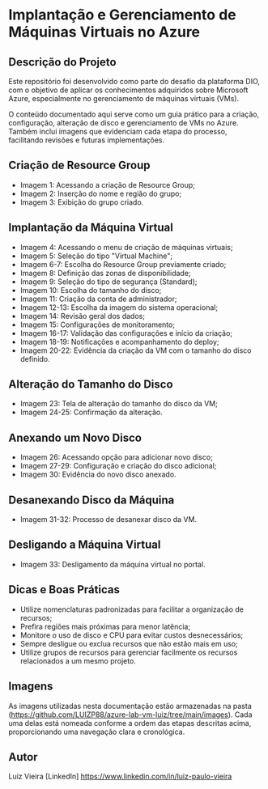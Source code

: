 # Implantação e Gerenciamento de Máquinas Virtuais no Azure

## Descrição do Projeto
Este repositório foi desenvolvido como parte do desafio da plataforma DIO, com o objetivo de aplicar os conhecimentos adquiridos sobre Microsoft Azure, especialmente no gerenciamento de máquinas virtuais (VMs).

O conteúdo documentado aqui serve como um guia prático para a criação, configuração, alteração de disco e gerenciamento de VMs no Azure. Também inclui imagens que evidenciam cada etapa do processo, facilitando revisões e futuras implementações.

## Criação de Resource Group
- Imagem 1: Acessando a criação de Resource Group;
- Imagem 2: Inserção do nome e região do grupo;
- Imagem 3: Exibição do grupo criado.

##  Implantação da Máquina Virtual
- Imagem 4: Acessando o menu de criação de máquinas virtuais;
- Imagem 5: Seleção do tipo "Virtual Machine";
- Imagem 6-7: Escolha do Resource Group previamente criado;
- Imagem 8: Definição das zonas de disponibilidade;
- Imagem 9: Seleção do tipo de segurança (Standard);
- Imagem 10: Escolha do tamanho do disco;
- Imagem 11: Criação da conta de administrador;
- Imagem 12-13: Escolha da imagem do sistema operacional;
- Imagem 14: Revisão geral dos dados;
- Imagem 15: Configurações de monitoramento;
- Imagem 16-17: Validação das configurações e início da criação;
- Imagem 18-19: Notificações e acompanhamento do deploy;
- Imagem 20-22: Evidência da criação da VM com o tamanho do disco definido.

##  Alteração do Tamanho do Disco
- Imagem 23: Tela de alteração do tamanho do disco da VM;
- Imagem 24-25: Confirmação da alteração.

##  Anexando um Novo Disco
- Imagem 26: Acessando opção para adicionar novo disco;
- Imagem 27-29: Configuração e criação do disco adicional;
- Imagem 30: Evidência do novo disco anexado.

##  Desanexando Disco da Máquina
- Imagem 31-32: Processo de desanexar disco da VM.

##  Desligando a Máquina Virtual
- Imagem 33: Desligamento da máquina virtual no portal.

##  Dicas e Boas Práticas
- Utilize nomenclaturas padronizadas para facilitar a organização de recursos;
- Prefira regiões mais próximas para menor latência;
- Monitore o uso de disco e CPU para evitar custos desnecessários;
- Sempre desligue ou exclua recursos que não estão mais em uso;
- Utilize grupos de recursos para gerenciar facilmente os recursos relacionados a um mesmo projeto.

##  Imagens
As imagens utilizadas nesta documentação estão armazenadas na pasta (https://github.com/LUIZP88/azure-lab-vm-luiz/tree/main/images). Cada uma delas está nomeada conforme a ordem das etapas descritas acima, proporcionando uma navegação clara e cronológica.

##  Autor
Luiz Vieira
[LinkedIn] https://www.linkedin.com/in/luiz-paulo-vieira


